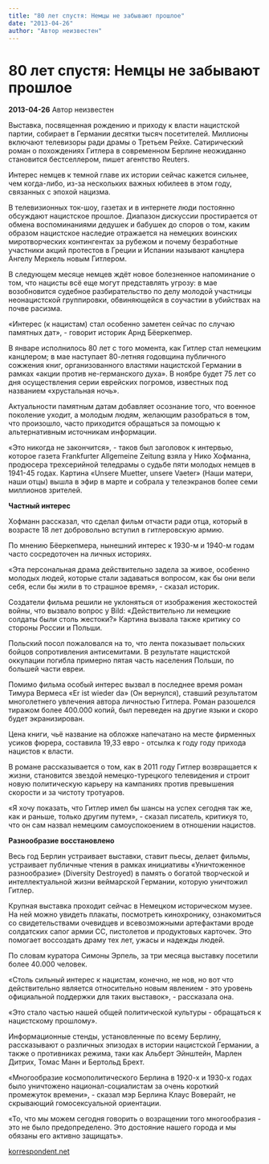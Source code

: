 ```yaml
---
title: "80 лет спустя: Немцы не забывают прошлое"
date: "2013-04-26"
author: "Автор неизвестен"
---
```


# 80 лет спустя: Немцы не забывают прошлое

**2013-04-26** Автор неизвестен

Выставка, посвященная рождению и приходу к власти нацистской партии, собирает в Германии десятки тысяч посетителей. Миллионы включают телевизоры ради драмы о Третьем Рейхе. Сатирический роман о похождениях Гитлера в современном Берлине неожиданно становится бестселлером, пишет агентство Reuters.

Интерес немцев к темной главе их истории сейчас кажется сильнее, чем когда-либо, из-за нескольких важных юбилеев в этом году, связанных с эпохой нацизма.

В телевизионных ток-шоу, газетах и в интернете люди постоянно обсуждают нацистское прошлое. Диапазон дискуссии простирается от обмена воспоминаниями дедушек и бабушек до споров о том, каким образом нацистское наследие отражается на немецких воинских миротворческих контингентах за рубежом и почему безработные участники акций протестов в Греции и Испании называют канцлера Ангелу Меркель новым Гитлером.

В следующем месяце немцев ждёт новое болезненное напоминание о том, что нацисты всё еще могут представлять угрозу: в мае возобновится судебное разбирательство по делу молодой участницы неонацистской группировки, обвиняющейся в соучастии в убийствах на почве расизма.

«Интерес (к нацистам) стал особенно заметен сейчас по случаю памятных дат», - говорит историк Арнд Бёеркепмер.

В январе исполнилось 80 лет с того момента, как Гитлер стал немецким канцлером; в мае наступает 80-летняя годовщина публичного сожжения книг, организованного властями нацистской Германии в рамках «акции против не-германского духа». В ноябре будет 75 лет со дня осуществления серии еврейских погромов, известных под названием «хрустальная ночь».

Актуальности памятным датам добавляет осознание того, что военное поколение уходит, а молодым людям, желающим разобраться в том, что произошло, часто приходится обращаться за помощью к альтернативным источникам информации.

«Это никогда не закончится», - таков был заголовок к интервью, которое газета Frankfurter Allgemeine Zeitung взяла у Нико Хофманна, продюсера трехсерийной теледрамы о судьбе пяти молодых немцев в 1941-45 годах. Картина «Unsere Muetter, unsere Vaeter» (Наши матери, наши отцы) вышла в эфир в марте и собрала у телеэкранов более семи миллионов зрителей.

**Частный интерес**

Хофманн рассказал, что сделал фильм отчасти ради отца, который в возрасте 18 лет добровольно вступил в гитлеровскую армию.

По мнению Бёеркепмера, нынешний интерес к 1930-м и 1940-м годам часто сосредоточен на личных историях.

«Эта персональная драма действительно задела за живое, особенно молодых людей, которые стали задаваться вопросом, как бы они вели себя, если бы жили в то страшное время», - сказал историк.

Создатели фильма решили не уклоняться от изображения жестокостей войны, что вызвало вопрос у Bild: «Действительно ли немецкие солдаты были столь жестоки?» Картина вызвала также критику со стороны России и Польши.

Польский посол пожаловался на то, что лента показывает польских бойцов сопротивления антисемитами. В результате нацистской оккупации погибла примерно пятая часть населения Польши, по большей части евреи.

Помимо фильма особый интерес вызвал в последнее время роман Тимура Вермеса «Er ist wieder da» (Он вернулся), ставший результатом многолетнего увлечения автора личностью Гитлера. Роман разошелся тиражом более 400.000 копий, был переведен на другие языки и скоро будет экранизирован.

Цена книги, чьё название на обложке напечатано на месте фирменных усиков фюрера, составила 19,33 евро - отсылка к году году прихода нацистов к власти.

В романе рассказывается о том, как в 2011 году Гитлер возвращается к жизни, становится звездой немецко-турецкого телевидения и строит новую политическую карьеру на кампаниях против превышения скорости и за чистоту тротуаров.

«Я хочу показать, что Гитлер имел бы шансы на успех сегодня так же, как и раньше, только другим путем», - сказал писатель, критикуя то, что он сам назвал немецким самоуспокоением в отношении нацистов.

**Разнообразие восстановлено**

Весь год Берлин устраивает выставки, ставит пьесы, делает фильмы, устраивает публичные чтения в рамках инициативы «Уничтоженное разнообразие» (Diversity Destroyed) в память о богатой творческой и интеллектуальной жизни веймарской Германии, которую уничтожил Гитлер.

Крупная выставка проходит сейчас в Немецком историческом музее. На ней можно увидеть плакаты, посмотреть кинохронику, ознакомиться со свидетельствами очевидцев и всевозможными артефактами вроде солдатских сапог армии СС, пистолетов и продуктовых карточек. Это помогает воссоздать драму тех лет, ужасы и надежды людей.

По словам куратора Симоны Эрпель, за три месяца выставку посетили более 40.000 человек.

«Столь сильный интерес к нацистам, конечно, не нов, но вот что действительно является относительно новым явлением - это уровень официальной поддержки для таких выставок», - рассказала она.

«Это стало частью нашей общей политической культуры - обращаться к нацистскому прошлому».

Информационные стенды, установленные по всему Берлину, рассказывают о различных эпизодах в истории нацистской Германии, а также о противниках режима, таки как Альберт Эйнштейн, Марлен Дитрих, Томас Манн и Бертольд Брехт.

«Многообразие космополитического Берлина в 1920-х и 1930-х годах было уничтожено национал-социалистам за очень короткий промежуток времени», - сказал мэр Берлина Клаус Воверайт, не скрывающий гомосексуальной ориентации.

«То, что мы можем сегодня говорить о возращении того многообразия - это не было предопределено. Это достояние нашего города и мы обязаны его активно защищать».

[korrespondent.net](http://korrespondent.net/)